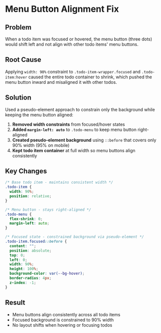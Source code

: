 # Menu Button Alignment Fix

## Problem

When a todo item was focused or hovered, the menu button (three dots) would shift left and not align with other todo items' menu buttons.

## Root Cause

Applying `width: 90%` constraint to `.todo-item-wrapper.focused` and `.todo-item:hover` caused the entire todo container to shrink, which pushed the menu button inward and misaligned it with other todos.

## Solution

Used a pseudo-element approach to constrain only the background while keeping the menu button aligned:

1. **Removed width constraints** from focused/hover states
2. **Added `margin-left: auto`** to `.todo-menu` to keep menu button right-aligned
3. **Created pseudo-element background** using `::before` that covers only 90% width (95% on mobile)
4. **Kept todo item container** at full width so menu buttons align consistently

## Key Changes

```css
/* Base todo item - maintains consistent width */
.todo-item {
  width: 90%;
  position: relative;
}

/* Menu button - stays right-aligned */
.todo-menu {
  flex-shrink: 0;
  margin-left: auto;
}

/* Focused state - constrained background via pseudo-element */
.todo-item.focused::before {
  content: "";
  position: absolute;
  top: 0;
  left: 0;
  width: 90%;
  height: 100%;
  background-color: var(--bg-hover);
  border-radius: 4px;
  z-index: -1;
}
```

## Result

- Menu buttons align consistently across all todo items
- Focused background is constrained to 90% width
- No layout shifts when hovering or focusing todos
